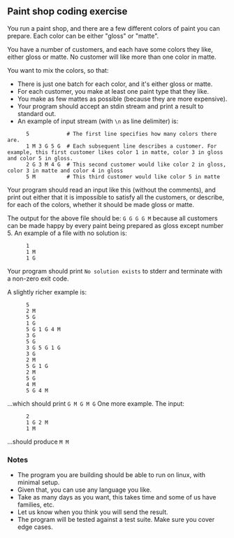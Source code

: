 ## Paint shop coding exercise
You run a paint shop, and there are a few different colors of paint you can prepare. Each color can be either "gloss" or "matte".

You have a number of customers, and each have some colors they like, either gloss or matte. No customer will like more than one color in matte.

You want to mix the colors, so that:

* There is just one batch for each color, and it's either gloss or matte.
* For each customer, you make at least one paint type that they like.
* You make as few mattes as possible (because they are more expensive).
* Your program should accept an stdin stream and print a result to standard out.
* An example of input stream (with `\n` as line delimiter) is:

```
      5            # The first line specifies how many colors there are.
      1 M 3 G 5 G  # Each subsequent line describes a customer. For example, this first customer likes color 1 in matte, color 3 in gloss and color 5 in gloss.
      2 G 3 M 4 G  # This second customer would like color 2 in gloss, color 3 in matte and color 4 in gloss
      5 M          # This third customer would like color 5 in matte
```
      
Your program should read an input like this (without the comments), and print out either that it is impossible to satisfy all the customers, or describe, for each of the colors, whether it should be made gloss or matte. 

The output for the above file should be: `G G G G M` because all customers can be made happy by every paint being prepared as gloss except number 5.
An example of a file with no solution is:

```
      1
      1 M
      1 G
```
      
Your program should print `No solution exists` to stderr and terminate with a non-zero exit code.

A slightly richer example is:

```
      5
      2 M
      5 G
      1 G
      5 G 1 G 4 M
      3 G
      5 G
      3 G 5 G 1 G
      3 G
      2 M
      5 G 1 G
      2 M
      5 G
      4 M
      5 G 4 M
```

...which should print `G M G M G`
One more example. The input:

```
      2
      1 G 2 M
      1 M
```

...should produce `M M`
### Notes
* The program you are building should be able to run on linux, with minimal setup.
* Given that, you can use any language you like.
* Take as many days as you want, this takes time and some of us have families, etc.
* Let us know when you think you will send the result.
* The program will be tested against a test suite. Make sure you cover edge cases.